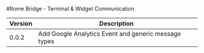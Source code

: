 #Rome Bridge - Terminal & Widget Communication

| Version | Description                                         |
|---------|-----------------------------------------------------|
| 0.0.2   | Add Google Analytics Event and generic message types  
